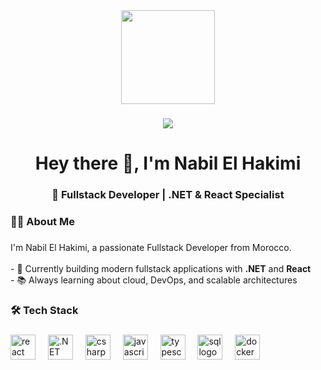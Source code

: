 <div align="center">
  <img height="150" src="https://media.giphy.com/media/v1.Y2lkPWVjZjA1ZTQ3bTFnb3BpNXRzeno4MW12dzUyNDM5NDIxbHQ3cnh2bHVrZXk4YTJyciZlcD12MV9naWZzX3NlYXJjaCZjdD1n/n1dFDLwXu4Qkwy7OJ0/giphy.gif"  />
</div>

###

<div align="center">
  <img src="https://visitor-badge.laobi.icu/badge?page_id=nabilelhakimi.nabilelhakimi"  />
</div>

###

<h1 align="center">Hey there 👋, I'm Nabil El Hakimi</h1>
<h3 align="center">🚀 Fullstack Developer | .NET & React Specialist</h3>

###

<h3 align="left">👨‍💻 About Me</h3>

###

<p align="left">
I'm Nabil El Hakimi, a passionate Fullstack Developer from Morocco.<br><br>
- 🔭 Currently building modern fullstack applications with <b>.NET</b> and <b>React</b><br>
- 📚 Always learning about cloud, DevOps, and scalable architectures<br>
</p>

###

<h3 align="left">🛠 Tech Stack</h3>

###

<div align="left">
  <img src="https://cdn.jsdelivr.net/gh/devicons/devicon/icons/react/react-original.svg" height="40" alt="react logo" />
  <img width="12" />
  <img src="https://cdn.jsdelivr.net/gh/devicons/devicon/icons/dot-net/dot-net-plain-wordmark.svg" height="40" alt=".NET logo" />
  <img width="12" />
  <img src="https://cdn.jsdelivr.net/gh/devicons/devicon/icons/csharp/csharp-original.svg" height="40" alt="csharp logo" />
  <img width="12" />
  <img src="https://cdn.jsdelivr.net/gh/devicons/devicon/icons/javascript/javascript-original.svg" height="40" alt="javascript logo" />
  <img width="12" />
  <img src="https://cdn.jsdelivr.net/gh/devicons/devicon/icons/typescript/typescript-original.svg" height="40" alt="typescript logo" />
  <img width="12" />
  <img src="https://cdn.jsdelivr.net/gh/devicons/devicon/icons/sqlite/sqlite-original.svg" height="40" alt="sql logo" />
  <img width="12" />
  <img src="https://cdn.jsdelivr.net/gh/devicons/devicon/icons/docker/docker-plain-wordmark.svg" height="40" alt="docker logo" />
</div>

